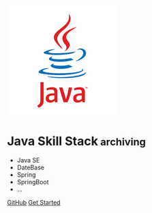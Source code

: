 ![logo](_media/Java_logo.png)
<!-- ![logo](_media/icon.svg?sanitize=true) -->

# Java Skill Stack<small> archiving </small>

<!-- > Java技能学习蜕变之路 -->

* Java SE
* DateBase
* Spring
* SpringBoot
* ...

[GitHub](https://github.com/BladeCode/Java-Skill-Stack)
[Get Started](#Java)